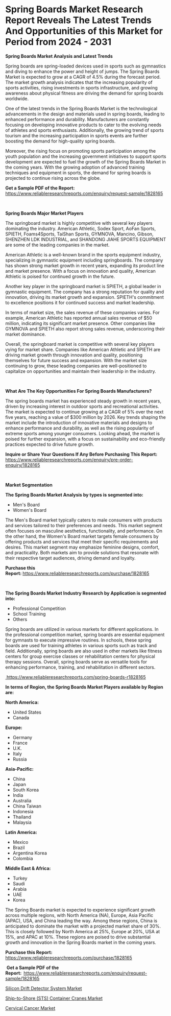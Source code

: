 <p><h1>Spring Boards Market Research Report Reveals The Latest Trends And Opportunities of this Market for Period from 2024 - 2031</h1></p><p><strong>Spring Boards Market Analysis and Latest Trends</strong></p>
<p><p>Spring boards are spring-loaded devices used in sports such as gymnastics and diving to enhance the power and height of jumps. The Spring Boards Market is expected to grow at a CAGR of 4.5% during the forecast period. The market growth analysis indicates that the increasing popularity of sports activities, rising investments in sports infrastructure, and growing awareness about physical fitness are driving the demand for spring boards worldwide.</p><p>One of the latest trends in the Spring Boards Market is the technological advancements in the design and materials used in spring boards, leading to enhanced performance and durability. Manufacturers are constantly focusing on developing innovative products to cater to the evolving needs of athletes and sports enthusiasts. Additionally, the growing trend of sports tourism and the increasing participation in sports events are further boosting the demand for high-quality spring boards.</p><p>Moreover, the rising focus on promoting sports participation among the youth population and the increasing government initiatives to support sports development are expected to fuel the growth of the Spring Boards Market in the coming years. With the growing adoption of advanced training techniques and equipment in sports, the demand for spring boards is projected to continue rising across the globe.</p></p>
<p><strong>Get a Sample PDF of the Report:&nbsp;</strong> <a href="https://www.reliableresearchreports.com/enquiry/request-sample/1828165">https://www.reliableresearchreports.com/enquiry/request-sample/1828165</a></p>
<p>&nbsp;</p>
<p><strong>Spring Boards Major Market Players</strong></p>
<p><p>The springboard market is highly competitive with several key players dominating the industry. American Athletic, Sodex Sport, AoFan Sports, SPIETH, Foams4Sports, TaiShan Sports, GYMNOVA, Mancino, Gibson, SHENZHEN LDK INDUSTRIAL, and SHANDONG JIAHE SPORTS EQUIPMENT are some of the leading companies in the market.</p><p>American Athletic is a well-known brand in the sports equipment industry, specializing in gymnastic equipment including springboards. The company has shown strong market growth in recent years, expanding its product line and market presence. With a focus on innovation and quality, American Athletic is poised for continued growth in the future.</p><p>Another key player in the springboard market is SPIETH, a global leader in gymnastic equipment. The company has a strong reputation for quality and innovation, driving its market growth and expansion. SPIETH's commitment to excellence positions it for continued success and market leadership.</p><p>In terms of market size, the sales revenue of these companies varies. For example, American Athletic has reported annual sales revenue of $50 million, indicating its significant market presence. Other companies like GYMNOVA and SPIETH also report strong sales revenue, underscoring their market dominance.</p><p>Overall, the springboard market is competitive with several key players vying for market share. Companies like American Athletic and SPIETH are driving market growth through innovation and quality, positioning themselves for future success and expansion. With the market size continuing to grow, these leading companies are well-positioned to capitalize on opportunities and maintain their leadership in the industry.</p></p>
<p>&nbsp;</p>
<p><strong>What Are The Key Opportunities For Spring Boards Manufacturers?</strong></p>
<p><p>The spring boards market has experienced steady growth in recent years, driven by increasing interest in outdoor sports and recreational activities. The market is expected to continue growing at a CAGR of 5% over the next five years, reaching a value of $300 million by 2026. Key trends shaping the market include the introduction of innovative materials and designs to enhance performance and durability, as well as the rising popularity of extreme sports among younger consumers. Looking ahead, the market is poised for further expansion, with a focus on sustainability and eco-friendly practices expected to drive future growth.</p></p>
<p><strong>Inquire or Share Your Questions If Any Before Purchasing This Report:</strong> <a href="https://www.reliableresearchreports.com/enquiry/pre-order-enquiry/1828165">https://www.reliableresearchreports.com/enquiry/pre-order-enquiry/1828165</a></p>
<p>&nbsp;</p>
<p><strong>Market Segmentation</strong></p>
<p><strong>The Spring Boards Market Analysis by types is segmented into:</strong></p>
<p><ul><li>Men's Board</li><li>Women's Board</li></ul></p>
<p><p>The Men's Board market typically caters to male consumers with products and services tailored to their preferences and needs. This market segment often focuses on masculine aesthetics, functionality, and performance. On the other hand, the Women's Board market targets female consumers by offering products and services that meet their specific requirements and desires. This market segment may emphasize feminine designs, comfort, and practicality. Both markets aim to provide solutions that resonate with their respective target audiences, driving demand and loyalty.</p></p>
<p><strong>Purchase this Report:&nbsp;</strong><a href="https://www.reliableresearchreports.com/purchase/1828165">https://www.reliableresearchreports.com/purchase/1828165</a></p>
<p>&nbsp;</p>
<p><strong>The Spring Boards Market Industry Research by Application is segmented into:</strong></p>
<p><ul><li>Professional Competition</li><li>School Training</li><li>Others</li></ul></p>
<p><p>Spring boards are utilized in various markets for different applications. In the professional competition market, spring boards are essential equipment for gymnasts to execute impressive routines. In schools, these spring boards are used for training athletes in various sports such as track and field. Additionally, spring boards are also used in other markets like fitness centers for group exercise classes or rehabilitation centers for physical therapy sessions. Overall, spring boards serve as versatile tools for enhancing performance, training, and rehabilitation in different sectors.</p></p>
<p><a href="https://www.reliableresearchreports.com/spring-boards-r1828165">&nbsp;https://www.reliableresearchreports.com/spring-boards-r1828165</a></p>
<p><strong>In terms of Region, the Spring Boards Market Players available by Region are:</strong></p>
<p>
    <p> <strong> North America: </strong>
        <ul>
            <li>United States</li>
            <li>Canada</li>
        </ul>
        </p> 
    <p> <strong> Europe: </strong>
        <ul>
            <li>Germany</li>
            <li>France</li>
            <li>U.K.</li>
            <li>Italy</li>
            <li>Russia</li>
        </ul>
        </p> 
    <p> <strong> Asia-Pacific: </strong>
        <ul>
            <li>China</li>
            <li>Japan</li>
            <li>South Korea</li>
            <li>India</li>
            <li>Australia</li>
            <li>China Taiwan</li>
            <li>Indonesia</li>
            <li>Thailand</li>
            <li>Malaysia</li>
        </ul>
        </p> 
    <p> <strong> Latin America: </strong>
        <ul>
            <li>Mexico</li>
            <li>Brazil</li>
            <li>Argentina Korea</li>
            <li>Colombia</li>
        </ul>
        </p> 
    <p> <strong> Middle East & Africa: </strong>
        <ul>
            <li>Turkey</li>
            <li>Saudi</li>
            <li>Arabia</li>
            <li>UAE</li>
            <li>Korea</li>
        </ul>
    </p>
    </p>
<p><p>The Spring Boards market is expected to experience significant growth across multiple regions, with North America (NA), Europe, Asia Pacific (APAC), USA, and China leading the way. Among these regions, China is anticipated to dominate the market with a projected market share of 30%. This is closely followed by North America at 25%, Europe at 20%, USA at 15%, and APAC at 10%. These regions are poised to drive substantial growth and innovation in the Spring Boards market in the coming years.</p></p>
<p><strong>Purchase this Report: </strong><a href="https://www.reliableresearchreports.com/purchase/1828165">https://www.reliableresearchreports.com/purchase/1828165</a></p>
<p>&nbsp;<strong>Get a Sample PDF of the Report:&nbsp;&nbsp;</strong><a href="https://www.reliableresearchreports.com/enquiry/request-sample/1828165">https://www.reliableresearchreports.com/enquiry/request-sample/1828165</a></p>
<p><strong></strong></p>
<p><p><a href="https://simplistic-meeting-7ee.notion.site/Silicon-Drift-Detector-System-Market-Analysis-Its-CAGR-Market-Segmentation-and-Global-Industry-Ove-bae2d0d7d8264364a1ebc510d51a15b1">Silicon Drift Detector System Market</a></p><p><a href="https://skillful-vermicelli-b89.notion.site/Ship-to-Shore-STS-Container-Cranes-Market-Share-Evolution-and-Market-Growth-Trends-2024-2031-3d7f6b1f57b54102bd64db83a2ac0c14">Ship-to-Shore (STS) Container Cranes Market</a></p><p><a href="https://fuschia-pecorino-a6d.notion.site/Cervical-Cancer-Market-Analysis-Its-CAGR-Market-Segmentation-and-Global-Industry-Overview-e4a60f2c51cb4bb681b75546ed3e5be5">Cervical Cancer Market</a></p></p>